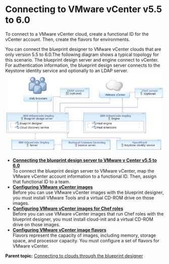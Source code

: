 # Connecting to VMware vCenter v5.5 to 6.0

To connect to a VMware vCenter cloud, create a functional ID for the vCenter account. Then, create the flavors for environments.

You can connect the blueprint designer to VMware vCenter clouds that are only version 5.5 to 6.0.The following diagram shows a typical topology for this scenario. The blueprint design server and engine connect to vCenter. For authentication information, the blueprint design server connects to the Keystone identity service and optionally to an LDAP server.![A topology that includes the blueprint designer, an engine, vCenter, a Keystone server, and an optional LDAP server](../images/cloud_connect_vmware_a.gif)



-   **[Connecting the blueprint design server to VMware v Center v5.5 to 6.0](../../com.ibm.edt.doc/topics/cloud_connect_vmware_server.md)**  
To connect the blueprint design server to VMware vCenter, map the VMware vCenter account information to a functional ID. Then, assign that functional ID to a team.
-   **[Configuring VMware vCenter images](../../com.ibm.edt.doc/topics/cloud_connect_vmware_images.md)**  
Before you can use VMware vCenter images with the blueprint designer, you must install VMware Tools and a virtual CD-ROM drive on those images.
-   **[Configuring VMware vCenter images for Chef roles](../../com.ibm.edt.doc/topics/cloud_connect_vmware_images_chef.md)**  
Before you can use VMware vCenter images that run Chef roles with the blueprint designer, you must install cloud-init and a virtual CD-ROM drive on those images.
-   **[Configuring VMware vCenter image flavors](../../com.ibm.edt.doc/topics/cloud_connect_vmware_flavors.md)**  
Flavors represent the capacity of images, including memory, storage space, and processor capacity. You must configure a set of flavors for VMware vCenter.

**Parent topic:** [Connecting to clouds through the blueprint designer](../../com.ibm.edt.doc/topics/security_cloud_connection.md)

